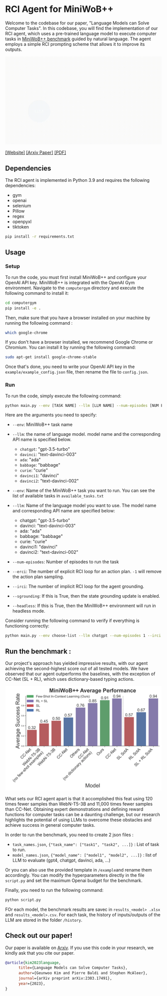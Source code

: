 # RCI Agent for MiniWoB++
Welcome to the codebase for our paper, "Language Models can Solve Computer Tasks". In this codebase, you will find the implementation of our RCI agent, which uses a pre-trained language model to execute computer tasks in [MiniWoB++ benchmark](http://miniwob.farama.org/) guided by natural language. The agent employs a simple RCI prompting scheme that allows it to improve its outputs.

![overview](./artifacts/overview.gif)

[[Website]](https://posgnu.github.io/rci-web/)
[[Arxiv Paper]](https://arxiv.org/abs/2303.17491v1)
[[PDF]](https://arxiv.org/pdf/2303.17491v1.pdf)


## Dependencies
The RCI agent is implemented in Python 3.9 and requires the following dependencies:

* gym
* openai
* selenium
* Pillow
* regex
* openpyxl
* tiktoken

```sh
pip install -r requirements.txt
```

## Usage

### Setup
To run the code, you must first install MiniWoB++ and configure your OpenAI API key. MiniWoB++ is integrated with the OpenAI Gym environment. Navigate to the `computergym` directory and execute the following command to install it:
```sh
cd computergym
pip install -e .
```
Then, make sure that you have a browser installed on your machine by running the following command : 
```sh
which google-chrome
```

If you don't have a browser installed, we recommend Google Chrome or Chromium. You can install it by running the following command:

```sh
sudo apt-get install google-chrome-stable
```

Once that's done, you need to write your OpenAI API key in the `example/example_config.json` file, then rename the file to `config.json`. 

### Run
To run the code, simply execute the following command:
```sh
python main.py --env [TASK NAME] --llm [LLM NAME] --num-episodes [NUM EPISODES] --erci [NUM Explicit RCI] --irci [NUM Implicit RCI] --sgrounding
```
Here are the arguments you need to specify:
* `--env`: MiniWoB++ task name
* `--llm`: the name of language model. model name and the corresponding API name is specified below.
    * `chatgpt`: "gpt-3.5-turbo"
    * `davinci`: "text-davinci-003"
    * `ada`: "ada"
    * `babbage`: "babbage" 
    * `curie`: "curie"
    * `davinci1`: "davinci"
    * `davinci2`: "text-davinci-002"

* `--env`: Name of the MiniWoB++ task you want to run. You can see the list of available tasks in `available_tasks.txt`
* `--llm`: Name of the language model you want to use. The model name and corresponding API name are specified below:
    * chatgpt: "gpt-3.5-turbo"
    * davinci: "text-davinci-003"
    * ada: "ada"
    * babbage: "babbage"
    * curie: "curie"
    * davinci1: "davinci"
    * davinci2: "text-davinci-002"
* `--num-episodes`: Number of episodes to run the task
* `--erci`: The number of explicit RCI loop for an action plan. `-1` will remove the action plan sampling.
* `--irci`: The number of implicit RCI loop for the agent grounding.
* `--sgrounding`: If this is True, then the state grounding update is enabled.
* `--headless`: If this is True, then the MiniWoB++ environment will run in headless mode.

Consider running the following command to verify if everything is functioning correctly:
```sh
python main.py --env choose-list --llm chatgpt --num-episodes 1 --irci 1 --sgrounding
```

## Run the benchmark :
Our project's approach has yielded impressive results, with our agent achieving the second-highest score out of all tested models. We have observed that our agent outperforms the baselines, with the exception of CC-Net (SL + RL), which uses dictionary-based typing actions.

![](/artifacts/baseline-1.png)

What sets our RCI agent apart is that it accomplished this feat using 120 times fewer samples than WebN-T5-3B and 11,000 times fewer samples than CC-Net. Obtaining expert demonstrations and defining reward functions for computer tasks can be a daunting challenge, but our research highlights the potential of using LLMs to overcome these obstacles and achieve success in general computer tasks.

In order to run the benchmark, you need to create 2 json files :
- `task_names.json`, `{"task_name": ["task1", "task2", ...]}` : List of task to run.
- `model_names.json`, `{"model_name": ["model1", "model2", ...]}` : list of LLM to evaluate (gpt4, chatgpt, davinci, ada, ...)

Or you can also use the provided template in `/example`and rename them accordingly. You can modify the hyperparameters directly in the file `script.py` and set the maximum Openai budget for the benchmark.

Finally, you need to run the following command:
```python
python script.py
```

FOr each model, the benchmark results are savec in `results_<model> .xlsx` and `results_<model>.csv`.
For each task, the history of inputs/outputs of the LLM are stored in the folder `/history`.
## Check out our paper! 

Our paper is available on [Arxiv](https://arxiv.org/abs/2303.17491v1). If you use this code in your research, we kindly ask that you cite our paper.

```bibtex
@article{kim2023language,
      title={Language Models can Solve Computer Tasks}, 
      author={Geunwoo Kim and Pierre Baldi and Stephen McAleer},
      journal={arXiv preprint arXiv:2303.17491},
      year={2023},
}
```